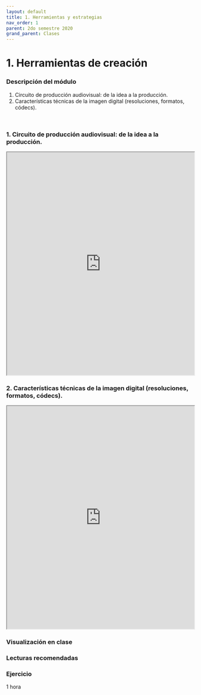 ```yaml
---
layout: default
title: 1. Herramientas y estrategias
nav_order: 1
parent: 2do semestre 2020
grand_parent: Clases
---
```


# 1. Herramientas de creación

### Descripción del módulo

1. Circuito de producción audiovisual: de la idea a la producción.
2. Características técnicas de la imagen digital (resoluciones, formatos, códecs).

<br>

### 1. Circuito de producción audiovisual: de la idea a la producción.

<iframe src="https://drive.google.com/file/d/1i7h7xELv74lpKglxUQgZICGJJWtbL8bO/preview" width="100%" height="600"></iframe>

### 2. Características técnicas de la imagen digital (resoluciones, formatos, códecs).

<iframe src="https://drive.google.com/file/d/13mLcJJo3GP-fnWMcIE5e60SfTz3XWtGx/preview" width="100%" height="600"></iframe><br>

### Visualización en clase


### Lecturas recomendadas

### Ejercicio

1 hora
